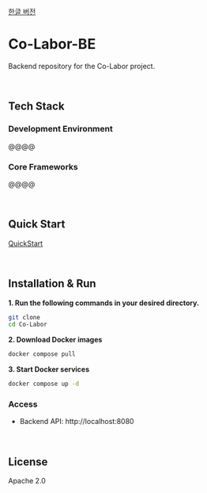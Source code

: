 [한글 버전](https://github.com/Co-Labor-Project/Co-Labor-BE/blob/develop/README.md)

# Co-Labor-BE
Backend repository for the Co-Labor project.

<br/>

## Tech Stack
### Development Environment
@@@@

### Core Frameworks
@@@@

<br/>

## Quick Start
[QuickStart](https://github.com/Co-Labor-Project/deploy/blob/main/README.md)

<br/>


## Installation & Run

**1. Run the following commands in your desired directory.**  
```bash
git clone  
cd Co-Labor  
```

**2. Download Docker images**
```bash
docker compose pull  
```

**3. Start Docker services**
```bash
docker compose up -d  
```

### Access
- Backend API: http://localhost:8080

<br/>

## License
Apache 2.0
